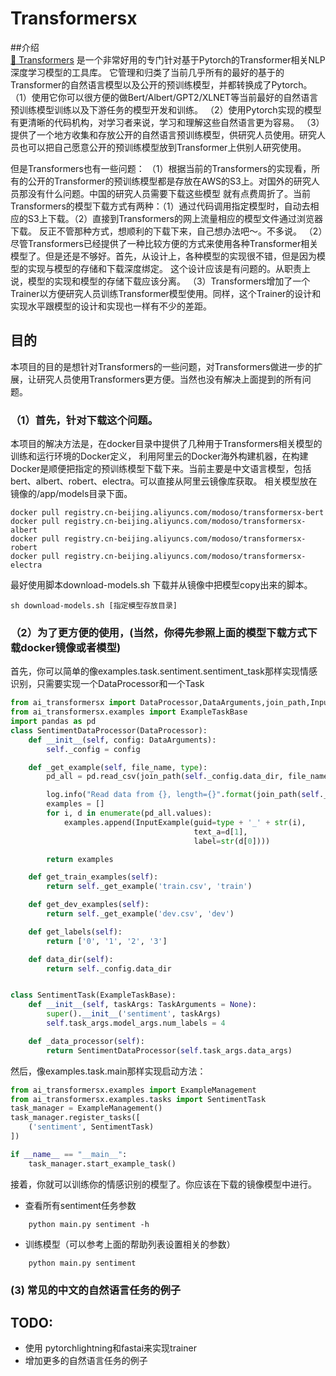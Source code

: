 # Transformersx

##介绍  
[🤗 Transformers](https://github.com/huggingface/transformers) 是一个非常好用的专门针对基于Pytorch的Transformer相关NLP深度学习模型的工具库。
它管理和归类了当前几乎所有的最好的基于的Transformer的自然语言模型以及公开的预训练模型，并都转换成了Pytorch。
（1）使用它你可以很方便的做Bert/Albert/GPT2/XLNET等当前最好的自然语言预训练模型训练以及下游任务的模型开发和训练。
（2）使用Pytorch实现的模型有更清晰的代码机构，对学习者来说，学习和理解这些自然语言更为容易。
（3）提供了一个地方收集和存放公开的自然语言预训练模型，供研究人员使用。研究人员也可以把自己愿意公开的预训练模型放到Transformer上供别人研究使用。

但是Transformers也有一些问题：
（1）根据当前的Transformers的实现看，所有的公开的Transformer的预训练模型都是存放在AWS的S3上。对国外的研究人员那没有什么问题。中国的研究人员需要下载这些模型
就有点费周折了。当前Transformers的模型下载方式有两种：（1）通过代码调用指定模型时，自动去相应的S3上下载。（2）直接到Transformers的网上流量相应的模型文件通过浏览器下载。
反正不管那种方式，想顺利的下载下来，自己想办法吧～。不多说。
（2）尽管Transformers已经提供了一种比较方便的方式来使用各种Transformer相关模型了。但是还是不够好。首先，从设计上，各种模型的实现很不错，但是因为模型的实现与模型的存储和下载深度绑定。
这个设计应该是有问题的。从职责上说，模型的实现和模型的存储下载应该分离。
（3）Transformers增加了一个Trainer以方便研究人员训练Transformer模型使用。同样，这个Trainer的设计和实现水平跟模型的设计和实现也一样有不少的差距。

## 目的  
本项目的目的是想针对Transformers的一些问题，对Transformers做进一步的扩展，让研究人员使用Transformers更方便。当然也没有解决上面提到的所有问题。
### （1）首先，针对下载这个问题。  
本项目的解决方法是，在docker目录中提供了几种用于Transformers相关模型的训练和运行环境的Docker定义，
利用阿里云的Docker海外构建机器，在构建Docker是顺便把指定的预训练模型下载下来。当前主要是中文语言模型，包括bert、albert、robert、electra。可以直接从阿里云镜像库获取。
相关模型放在镜像的/app/models目录下面。
```
docker pull registry.cn-beijing.aliyuncs.com/modoso/transformersx-bert
docker pull registry.cn-beijing.aliyuncs.com/modoso/transformersx-albert
docker pull registry.cn-beijing.aliyuncs.com/modoso/transformersx-robert
docker pull registry.cn-beijing.aliyuncs.com/modoso/transformersx-electra
```
最好使用脚本download-models.sh 下载并从镜像中把模型copy出来的脚本。
```
sh download-models.sh [指定模型存放目录]
```
### （2）为了更方便的使用，(当然，你得先参照上面的模型下载方式下载docker镜像或者模型)
首先，你可以简单的像examples.task.sentiment.sentiment_task那样实现情感识别，只需要实现一个DataProcessor和一个Task

```python
from ai_transformersx import DataProcessor,DataArguments,join_path,InputExample,log,TaskArguments
from ai_transformersx.examples import ExampleTaskBase
import pandas as pd
class SentimentDataProcessor(DataProcessor):
    def __init__(self, config: DataArguments):
        self._config = config

    def _get_example(self, file_name, type):
        pd_all = pd.read_csv(join_path(self._config.data_dir, file_name))

        log.info("Read data from {}, length={}".format(join_path(self._config.data_dir, file_name), len(pd_all)))
        examples = []
        for i, d in enumerate(pd_all.values):
            examples.append(InputExample(guid=type + '_' + str(i),
                                         text_a=d[1],
                                         label=str(d[0])))

        return examples

    def get_train_examples(self):
        return self._get_example('train.csv', 'train')

    def get_dev_examples(self):
        return self._get_example('dev.csv', 'dev')

    def get_labels(self):
        return ['0', '1', '2', '3']

    def data_dir(self):
        return self._config.data_dir


class SentimentTask(ExampleTaskBase):
    def __init__(self, taskArgs: TaskArguments = None):
        super().__init__('sentiment', taskArgs)
        self.task_args.model_args.num_labels = 4

    def _data_processor(self):
        return SentimentDataProcessor(self.task_args.data_args)
```
然后，像examples.task.main那样实现启动方法：
```python
from ai_transformersx.examples import ExampleManagement
from ai_transformersx.examples.tasks import SentimentTask
task_manager = ExampleManagement()
task_manager.register_tasks([
    ('sentiment', SentimentTask)
])

if __name__ == "__main__":
    task_manager.start_example_task()

```
接着，你就可以训练你的情感识别的模型了。你应该在下载的镜像模型中进行。
- 查看所有sentiment任务参数
```
    python main.py sentiment -h
```
- 训练模型（可以参考上面的帮助列表设置相关的参数）
```
    python main.py sentiment
```

###  (3) 常见的中文的自然语言任务的例子

## TODO:  
- 使用 pytorchlightning和fastai来实现trainer
- 增加更多的自然语言任务的例子



